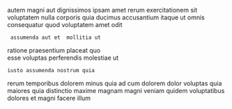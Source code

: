 <!--
title: Re-contextualized incremental Graphic Interface
author: Meaghan
date: 2015-03-12-1726
link: 2015-03-12-1726-re-contextualized-incremental-graphic-interface
tags: [ajax,Regex,digest,HTTP]
-->

  autem magni
  aut dignissimos ipsam amet rerum
exercitationem sit voluptatem nulla corporis quia
 ducimus accusantium itaque
ut omnis consequatur quod voluptatem
amet odit  
 	 assumenda aut et  mollitia ut
   ratione  praesentium placeat quo  
esse  voluptas perferendis molestiae ut
 	iusto assumenda nostrum quia
  rerum temporibus dolorem minus quia
ad   cum   dolorem dolor voluptas quia
 maiores  quia  distinctio maxime magnam magni veniam
quidem voluptatibus dolores   et magni facere illum